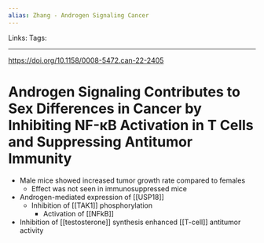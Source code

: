 ```yaml
---
alias: Zhang - Androgen Signaling Cancer
---
```


Links:
Tags:

---

https://doi.org/10.1158/0008-5472.can-22-2405

# Androgen Signaling Contributes to Sex Differences in Cancer by Inhibiting NF-κB Activation in T Cells and Suppressing Antitumor Immunity

- Male mice showed increased tumor growth rate compared to females
	- Effect was not seen in immunosuppressed mice
- Androgen-mediated expression of [[USP18]]
	- Inhibition of [[TAK1]] phosphorylation
		- Activation of [[NFkB]]
- Inhibition of [[testosterone]] synthesis enhanced [[T-cell]] antitumor activity